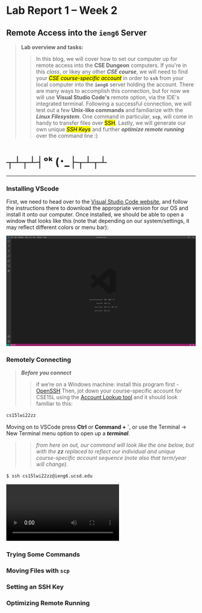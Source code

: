 # Lab Report 1 – Week 2
## Remote Access into the `ieng6` Server
> **Lab overview and tasks:**
>> In this blog, we will cover how to set our computer up for remote access into the **CSE Dungeon** computers. If you're in this *class*, or likey any other ***CSE course***, we will need to find your *<mark>CSE course-specific account</mark>* in order to **`ssh`** from your local computer into the **`ieng6`** server holding the account. There are many ways to accomplish this connection, but for now we will use **Visual Studio Code's** remote option, via the IDE's integrated terminal. Following a successful connection, we will test out a few **Unix-like commands** and familiarize with the ***Linux Filesystem***. One command in particular, **`scp`**, will come in handy to transfer files over <mark>SSH</mark>. Lastly, we will generate our own unique *<mark>SSH Keys</mark>* and further ***optimize remote running*** over the command line :)  

# ┬┴┬┴┤ᵒᵏ (･_├┬┴┬┴
***

### Installing VScode
First, we need to head over to the <a href="https://code.visualstudio.com/">Visual Studio Code website</a>, and follow the instructions there to download the appropriate version for our OS and install it onto our computer. Once installed, we should be able to open a window that looks like this (note that depending on our system/settings, it may reflect different colors or menu bar):

<img src="assets\images\000.JPG" alt="VScode" width="800"/>

### Remotely Connecting
> ***Before you connect***
>> if we’re on a Windows machine: install this program first - <a href="hhttps://docs.microsoft.com/en-us/windows-server/administration/openssh/openssh_install_firstuse">OpenSSH</a>
>> Then, jot down your course-specific account for CSE15L using the <a href="https://sdacs.ucsd.edu/~icc/index.php">Account Lookup tool</a> and it should look familiar to this:
```bash
cs15lwi22zz
```

Moving on to VSCode press **Ctrl** or **Command + `**, or use the Terminal → New Terminal menu option to open up a ***terminal***.
>> *from here on out, our command will look like the one below, but with the **zz** replaced to reflect our individual and unique course-specific account sequence (note also that term/year will change).*

```bash
$ ssh cs15lwi22zz@ieng6.ucsd.edu
```
<video src="assets\images\ssh_ieng6_VScode.mp4" controls="controls" style="max-width: 1000px;">
</video>

### Trying Some Commands

### Moving Files with **`scp`**

### Setting an SSH Key

### Optimizing Remote Running